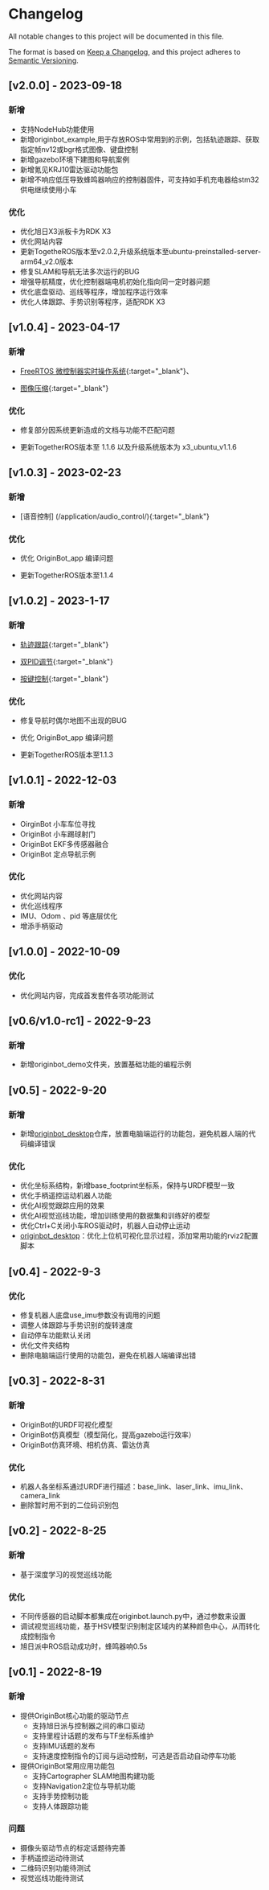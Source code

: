 # Changelog
All notable changes to this project will be documented in this file.

The format is based on [Keep a Changelog](https://keepachangelog.com/en/1.0.0/),
and this project adheres to [Semantic Versioning](https://semver.org/spec/v2.0.0.html).
## **[v2.0.0] - 2023-09-18**

### 新增
- 支持NodeHub功能使用
- 新增originbot_example,用于存放ROS中常用到的示例，包括轨迹跟踪、获取指定帧nv12或bgr格式图像、键盘控制
- 新增gazebo环境下建图和导航案例
- 新增氪见KRJ10雷达驱动功能包
- 新增不响应低压导致蜂鸣器响应的控制器固件，可支持如手机充电器给stm32供电继续使用小车

### 优化
- 优化旭日X3派板卡为RDK X3
- 优化网站内容
- 更新TogetheROS版本至v2.0.2,升级系统版本至ubuntu-preinstalled-server-arm64_v2.0版本   
- 修复SLAM和导航无法多次运行的BUG
- 增强导航精度，优化控制器端电机初始化指向同一定时器问题
- 优化底盘驱动、巡线等程序，增加程序运行效率
- 优化人体跟踪、手势识别等程序，适配RDK X3

## **[v1.0.4] - 2023-04-17**

### 新增

- [FreeRTOS 微控制器实时操作系统](/manual/originbot_freertos/){:target="_blank"}、

- [图像压缩](/manual/camera_visualization/){:target="_blank"}

### 优化

- 修复部分因系统更新造成的文档与功能不匹配问题

- 更新TogetherROS版本至 1.1.6 以及升级系统版本为 x3_ubuntu_v1.1.6

## **[v1.0.3] - 2023-02-23**

### 新增

- [语音控制] (/application/audio_control/){:target="_blank"}

### 优化

- 优化 OriginBot_app 编译问题

- 更新TogetherROS版本至1.1.4

## **[v1.0.2] - 2023-1-17**

### 新增

- [轨迹跟踪](/application/tracking/){:target="_blank"}

- [双PID调节](/manual/parameter_config/){:target="_blank"}

- [按键控制](/manual/teleoperation/){:target="_blank"}

### 优化

- 修复导航时偶尔地图不出现的BUG

- 优化 OriginBot_app 编译问题

- 更新TogetherROS版本至1.1.3

## [v1.0.1] - 2022-12-03

### 新增

- OirginBot 小车车位寻找 
- OriginBot 小车踢球射门
- OriginBot EKF多传感器融合
- OriginBot 定点导航示例

### 优化

- 优化网站内容
- 优化巡线程序
- IMU、Odom 、pid 等底层优化
- 增添手柄驱动

## [v1.0.0] - 2022-10-09

### 优化
- 优化网站内容，完成首发套件各项功能测试

## [v0.6/v1.0-rc1] - 2022-9-23
### 新增
- 新增originbot_demo文件夹，放置基础功能的编程示例

## [v0.5] - 2022-9-20
### 新增
- 新增[originbot_desktop](https://gitee.com/guyuehome/originbot_desktop)仓库，放置电脑端运行的功能包，避免机器人端的代码编译错误

### 优化
- 优化坐标系结构，新增base_footprint坐标系，保持与URDF模型一致
- 优化手柄遥控运动机器人功能
- 优化AI视觉跟踪应用的效果
- 优化AI视觉巡线功能，增加训练使用的数据集和训练好的模型
- 优化Ctrl+C关闭小车ROS驱动时，机器人自动停止运动
- [originbot_desktop](https://gitee.com/guyuehome/originbot_desktop)：优化上位机可视化显示过程，添加常用功能的rviz2配置脚本 


## [v0.4] - 2022-9-3

### 优化
- 修复机器人底盘use_imu参数没有调用的问题
- 调整人体跟踪与手势识别的旋转速度
- 自动停车功能默认关闭
- 优化文件夹结构
- 删除电脑端运行使用的功能包，避免在机器人端编译出错


## [v0.3] - 2022-8-31
### 新增
- OriginBot的URDF可视化模型
- OriginBot仿真模型（模型简化，提高gazebo运行效率）
- OriginBot仿真环境、相机仿真、雷达仿真

### 优化
- 机器人各坐标系通过URDF进行描述：base_link、laser_link、imu_link、camera_link
- 删除暂时用不到的二位码识别包


## [v0.2] - 2022-8-25
### 新增
- 基于深度学习的视觉巡线功能

### 优化
- 不同传感器的启动脚本都集成在originbot.launch.py中，通过参数来设置
- 调试视觉巡线功能，基于HSV模型识别制定区域内的某种颜色中心，从而转化成控制指令
- 旭日派中ROS启动成功时，蜂鸣器响0.5s


## [v0.1] - 2022-8-19
### 新增
- 提供OriginBot核心功能的驱动节点
    - 支持旭日派与控制器之间的串口驱动
    - 支持里程计话题的发布与TF坐标系维护
    - 支持IMU话题的发布
    - 支持速度控制指令的订阅与运动控制，可选是否启动自动停车功能
- 提供OriginBot常用应用功能包
    - 支持Cartographer SLAM地图构建功能
    - 支持Navigation2定位与导航功能
    - 支持手势控制功能
    - 支持人体跟踪功能

### 问题
- 摄像头驱动节点的标定话题待完善
- 手柄遥控运动待测试
- 二维码识别功能待测试
- 视觉巡线功能待测试
